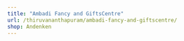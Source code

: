 ```yaml
---
title: "Ambadi Fancy and GiftsCentre"
url: /thiruvananthapuram/ambadi-fancy-and-giftscentre/
shop: Andenken
---
```

